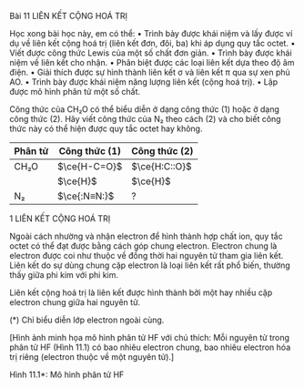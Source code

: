 Bài 11 LIÊN KẾT CỘNG HOÁ TRỊ

Học xong bài học này, em có thể:
• Trình bày được khái niệm và lấy được ví dụ về liên kết cộng hoá trị (liên kết đơn, đôi, ba) khi áp dụng quy tắc octet.
• Viết được công thức Lewis của một số chất đơn giản.
• Trình bày được khái niệm về liên kết cho nhận.
• Phân biệt được các loại liên kết dựa theo độ âm điện.
• Giải thích được sự hình thành liên kết σ và liên kết π qua sự xen phủ AO.
• Trình bày được khái niệm năng lượng liên kết (cộng hoá trị).
• Lập được mô hình phân tử một số chất.

Công thức của CH₂O có thể biểu diễn ở dạng công thức (1) hoặc ở dạng công thức (2). Hãy viết công thức của N₂ theo cách (2) và cho biết công thức này có thể hiện được quy tắc octet hay không.

Phân tử | Công thức (1) | Công thức (2)
-------|---------------|---------------
CH₂O   | $\ce{H-C=O}$  | $\ce{H:C::O}$
       | $\ce{H}$      | $\ce{H}$
N₂     | $\ce{:N≡N:}$  | ?

1 LIÊN KẾT CỘNG HOÁ TRỊ

Ngoài cách nhường và nhận electron để hình thành hợp chất ion, quy tắc octet có thể đạt được bằng cách góp chung electron. Electron chung là electron được coi như thuộc về đồng thời hai nguyên tử tham gia liên kết. Liên kết do sự dùng chung cặp electron là loại liên kết rất phổ biến, thường thấy giữa phi kim với phi kim.

Liên kết cộng hoá trị là liên kết được hình thành bởi một hay nhiều cặp electron chung giữa hai nguyên tử.

(*) Chỉ biểu diễn lớp electron ngoài cùng.

[Hình ảnh minh họa mô hình phân tử HF với chú thích: Mỗi nguyên tử trong phân tử HF (Hình 11.1) có bao nhiêu electron chung, bao nhiêu electron hóa trị riêng (electron thuộc về một nguyên tử).]

Hình 11.1*: Mô hình phân tử HF